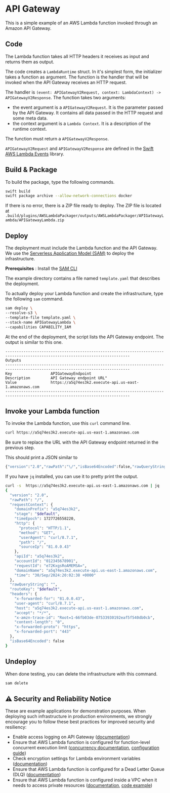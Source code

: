 # API Gateway 

This is a simple example of an AWS Lambda function invoked through an Amazon API Gateway.

## Code 

The Lambda function takes all HTTP headers it receives as input and returns them as output.

The code creates a `LambdaRuntime` struct. In it's simplest form, the initializer takes a function as argument. The function is the handler that will be invoked when the API Gateway receives an HTTP request.

The handler is `(event: APIGatewayV2Request, context: LambdaContext) -> APIGatewayV2Response`. The function takes two arguments:
- the event argument is a `APIGatewayV2Request`. It is the parameter passed by the API Gateway. It contains all data passed in the HTTP request and some meta data.
- the context argument is a `Lambda Context`. It is a description of the runtime context.

The function must return a `APIGatewayV2Response`.

`APIGatewayV2Request` and `APIGatewayV2Response` are defined in the [Swift AWS Lambda Events](https://github.com/swift-server/swift-aws-lambda-events) library.

## Build & Package 

To build the package, type the following commands.

```bash
swift build
swift package archive --allow-network-connections docker
```

If there is no error, there is a ZIP file ready to deploy. 
The ZIP file is located at `.build/plugins/AWSLambdaPackager/outputs/AWSLambdaPackager/APIGatewayLambda/APIGatewayLambda.zip`

## Deploy

The deployment must include the Lambda function and the API Gateway. We use the [Serverless Application Model (SAM)](https://docs.aws.amazon.com/serverless-application-model/latest/developerguide/what-is-sam.html) to deploy the infrastructure.

**Prerequisites** : Install the [SAM CLI](https://docs.aws.amazon.com/serverless-application-model/latest/developerguide/install-sam-cli.html)

The example directory contains a file named `template.yaml` that describes the deployment.

To actually deploy your Lambda function and create the infrastructure, type the following `sam` command.

```bash
sam deploy \
--resolve-s3 \
--template-file template.yaml \
--stack-name APIGatewayLambda \
--capabilities CAPABILITY_IAM 
```

At the end of the deployment, the script lists the API Gateway endpoint.
The output is similar to this one.

```
-----------------------------------------------------------------------------------------------------------------------------
Outputs                                                                                                                     
-----------------------------------------------------------------------------------------------------------------------------
Key                 APIGatewayEndpoint                                                                                      
Description         API Gateway endpoint URL"                                                                                
Value               https://a5q74es3k2.execute-api.us-east-1.amazonaws.com                                                  
-----------------------------------------------------------------------------------------------------------------------------
```

## Invoke your Lambda function

To invoke the Lambda function, use this `curl` command line.

```bash
curl https://a5q74es3k2.execute-api.us-east-1.amazonaws.com 
```

Be sure to replace the URL with the API Gateway endpoint returned in the previous step.

This should print a JSON similar to 

```bash 
{"version":"2.0","rawPath":"\/","isBase64Encoded":false,"rawQueryString":"","headers":{"user-agent":"curl\/8.7.1","accept":"*\/*","host":"a5q74es3k2.execute-api.us-east-1.amazonaws.com","content-length":"0","x-amzn-trace-id":"Root=1-66fb0388-691f744d4bd3c99c7436a78d","x-forwarded-port":"443","x-forwarded-for":"81.0.0.43","x-forwarded-proto":"https"},"requestContext":{"requestId":"e719cgNpoAMEcwA=","http":{"sourceIp":"81.0.0.43","path":"\/","protocol":"HTTP\/1.1","userAgent":"curl\/8.7.1","method":"GET"},"stage":"$default","apiId":"a5q74es3k2","time":"30\/Sep\/2024:20:01:12 +0000","timeEpoch":1727726472922,"domainPrefix":"a5q74es3k2","domainName":"a5q74es3k2.execute-api.us-east-1.amazonaws.com","accountId":"012345678901"}
```

If you have `jq` installed, you can use it to pretty print the output.

```bash
curl -s  https://a5q74es3k2.execute-api.us-east-1.amazonaws.com | jq   
{
  "version": "2.0",
  "rawPath": "/",
  "requestContext": {
    "domainPrefix": "a5q74es3k2",
    "stage": "$default",
    "timeEpoch": 1727726558220,
    "http": {
      "protocol": "HTTP/1.1",
      "method": "GET",
      "userAgent": "curl/8.7.1",
      "path": "/",
      "sourceIp": "81.0.0.43"
    },
    "apiId": "a5q74es3k2",
    "accountId": "012345678901",
    "requestId": "e72KxgsRoAMEMSA=",
    "domainName": "a5q74es3k2.execute-api.us-east-1.amazonaws.com",
    "time": "30/Sep/2024:20:02:38 +0000"
  },
  "rawQueryString": "",
  "routeKey": "$default",
  "headers": {
    "x-forwarded-for": "81.0.0.43",
    "user-agent": "curl/8.7.1",
    "host": "a5q74es3k2.execute-api.us-east-1.amazonaws.com",
    "accept": "*/*",
    "x-amzn-trace-id": "Root=1-66fb03de-07533930192eaf5f540db0cb",
    "content-length": "0",
    "x-forwarded-proto": "https",
    "x-forwarded-port": "443"
  },
  "isBase64Encoded": false
}
```

## Undeploy

When done testing, you can delete the infrastructure with this command.

```bash
sam delete 
```

## ⚠️ Security and Reliability Notice

These are example applications for demonstration purposes. When deploying such infrastructure in production environments, we strongly encourage you to follow these best practices for improved security and resiliency:

- Enable access logging on API Gateway ([documentation](https://docs.aws.amazon.com/apigateway/latest/developerguide/set-up-logging.html))
- Ensure that AWS Lambda function is configured for function-level concurrent execution limit ([concurrency documentation](https://docs.aws.amazon.com/lambda/latest/dg/lambda-concurrency.html), [configuration guide](https://docs.aws.amazon.com/lambda/latest/dg/configuration-concurrency.html))
- Check encryption settings for Lambda environment variables ([documentation](https://docs.aws.amazon.com/lambda/latest/dg/configuration-envvars-encryption.html))
- Ensure that AWS Lambda function is configured for a Dead Letter Queue (DLQ) ([documentation](https://docs.aws.amazon.com/lambda/latest/dg/invocation-async-retain-records.html#invocation-dlq))
- Ensure that AWS Lambda function is configured inside a VPC when it needs to access private resources ([documentation](https://docs.aws.amazon.com/lambda/latest/dg/configuration-vpc.html), [code example](https://github.com/swift-server/swift-aws-lambda-runtime/tree/main/Examples/ServiceLifecycle%2BPostgres))